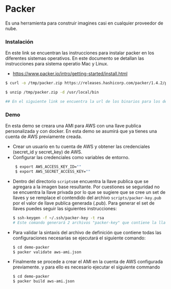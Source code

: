 # Packer
Es una herramienta para construir imagines casi en cualquier proveedor de nube.

### Instalación
En este link se encuentran las instrucciones para instalar packer en los diferentes sistemas operativos. En este documento se detallan las instrucciones para sistema operatio Mac y Linux.
- https://www.packer.io/intro/getting-started/install.html
```sh
$ curl -o /tmp/packer.zip https://releases.hashicorp.com/packer/1.4.2/packer_1.4.2_darwin_amd64.zip 

$ unzip /tmp/packer.zip -d /usr/local/bin

## En el siguiente link se encuentra la url de los binarios para los demas sistemas operativos https://www.packer.io/downloads.html
```


### Demo
En esta demo se creara una AMI para AWS con una llave publica personalizada y con docker. En esta demo se asumirá que ya tienes una cuenta de AWS previamente creada.
- Crear un usuario en tu cuenta de AWS y obtener las credenciales (secret_id y secret_key) de AWS.
- Configurar las credenciales como variables de entorno.
    ```sh
     $ export AWS_ACCESS_KEY_ID=""
     $ export AWS_SECRET_ACCESS_KEY=""
    ```
- Dentro del directorio `scripts`se encuentra la llave publica que se agregara a la imagen base resultante. Por cuestiones se seguridad no se encuentra la llave privada por lo que se sugiere que se cree un set de llaves y se remplace el contendido del archivo `scripts/packer-key.pub`  por el valor de llave publica generada (.pub). Para generar el set de llaves puedes seguir las siguientes instrucciones:
    ```sh
    $ ssh-keygen -f ~/.ssh/packer-key -t rsa
    # Este comando generará 2 archivos "packer-key" que contiene la llave privada y "packer-key.pub" que contiene la llave publica, el contenido de esta es el que e reemplazara en el archivo "scripts/packer-key.pub" dentro de esta carpeta.
    ```
- Para validar la sintaxis del archivo de definición que contiene todas las configuraciones necesarias se ejecutará el siguiente comando:
    ```sh
    $ cd demo-packer
    $ packer validate aws-ami.json
    ```
- Finalmente se procede a crear el AMI en la cuenta de AWS configurada previamente. y para ello es necesario ejecutar el siguiente commando
    ```sh
    $ cd demo-packer
    $ packer build aws-ami.json
    ```